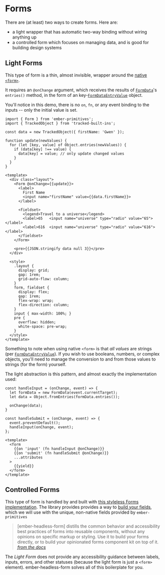 # Forms

There are (at least) two ways to create forms. Here are:
- a light wrapper that has automatic two-way binding without wiring anything up 
- a controlled form which focuses on managing data, and is good for building design systems

## Light Forms

This type of form is a thin, almost invisible, wrapper around the [native `<form>`][mdn-form]. 

It requires an `@onChange` argument, which receives the results of [`FormData`][mdn-FormData]'s `entries()` method, in the form of an key-[`FormDataEntryValue`][mdn-FormDataEntryValue] object. 

You'll notice in this demo, there is no `on`, `fn`, or any event binding to the inputs -- only the initial value is set.

<div class="featured-demo">

```gjs live preview
import { Form } from 'ember-primitives';
import { TrackedObject } from 'tracked-built-ins';

const data = new TrackedObject({ firstName: 'Gwen' });

function update(newValues) {
  for (let [key, value] of Object.entries(newValues)) {
    if (data[key] !== value) {
      data[key] = value; // only update changed values
    }
  }
}

<template>
  <div class="layout">
    <Form @onChange={{update}}>
      <label>
        First Name
        <input name="firstName" value={{data.firstName}}>
      </label>

      <fieldset>
        <legend>Travel to a universe</legend>
        <label>65   <input name="universe" type="radio" value="65"></label>
        <label>616  <input name="universe" type="radio" value="616"></label>
      </fieldset>
    </Form>

    <pre>{{JSON.stringify data null 3}}</pre>
  </div>

  <style>
    .layout { 
      display: grid; 
      gap: 1rem;
      grid-auto-flow: column;
    }
    form, fieldset {
      display: flex;
      gap: 1rem;
      flex-wrap: wrap;
      flex-direction: column;
    }
    input { max-width: 100%; }
    pre { 
      overflow: hidden; 
      white-space: pre-wrap;
    } 
  </style>
</template>
```

</div>

Something to note when using native `<form>` is that _all values_ are strings (per [`FormDataEntryValue`][mdn-FormDataEntryValue]). 
If you wish to use booleans, numbers, or complex objects, you'll need to manage the conversion to and from those values to strings (for the form) yourself. 

The light abstraction is this pattern, and almost exactly the implementation used:
```gjs
const handleInput = (onChange, event) => {
  let formData = new FormData(event.currentTarget);
  let data = Object.fromEntries(formData.entries());

  onChange(data);
}

const handleSubmit = (onChange, event) => {
  event.preventDefault();
  handleInput(onChange, event);
};

<template>
  <form
    {{on 'input' (fn handleInput @onChange)}}
    {{on 'submit' (fn handleSubmit @onChange)}}
    ...attributes
  >
    {{yield}}
  </form>
</template>
```

[mdn-form]: https://developer.mozilla.org/en-US/docs/Web/HTML/Element/form
[mdn-FormData]: https://udn.realityripple.com/docs/Web/API/FormData
[mdn-FormDataEntryValue]: https://udn.realityripple.com/docs/Web/API/FormDataEntryValue

## Controlled Forms

This type of form is handled by and built with [this styleless Forms implementation][gh-headless-form]. The library provides provides a way to [build your fields][gh-custom-controls], which we will use with the unique, non-native fields provided by `ember-primitives` 


> [ember-headless-form] distills the common behavior and accessibility best practices of forms into reusable components, without any opinions on specific markup or styling. Use it to build your forms directly, or to build your opinionated forms component kit on top of it. 
> <cite>[from the docs][gh-form-intro]</cite>

The _Light Form_ does not provide any accessibility guidance between labels, inputs, errors, and other statuses (because the light form is just a `<form>` element). ember-headless-form solves all of this boilerplate for you.

[gh-headless-form]: https://github.com/CrowdStrike/ember-headless-form/
[gh-custom-controls]: https://ember-headless-form.pages.dev/docs/usage/custom-controls
[gh-form-intro]: https://ember-headless-form.pages.dev/docs
